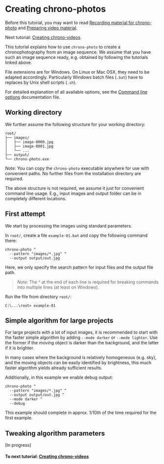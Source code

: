 # Creating chrono-photos

Before this tutorial, you may want to read
[Recording material for chrono-photo](tutorial_recording.md) and [Preparing video material](tutorial_prepare.md).

Next tutorial: [Creating chrono-videos](tutorial_videos.md).

This tutorial explains how to use `chrono-photo` to create a chronophotography from an image sequence.
We assume that you have such an image sequence ready, e.g. obtained by following the tutorials linked above.

File extensions are for Windows. On Linux or Mac OSX, they need to be adapted accordingly.
Particularly Windows batch files (`.bat`) have to replaces by Unix shell scripts (`.sh`). 

For detailed explanation of all available options, see the [Command line options](options.md) documentation file.

## Working directory

We further assume the following structure for your working directory:
```
root/
├── images/
│   ├── image-0000.jpg
│   ├── image-0001.jpg
│   └── ...
├── output/
└── chrono-photo.exe
``` 
_Note:_ You can copy the `chrono-photo` executable anywhere for use with convenient paths.
No further files from the installation directory are required.

The above structure is not required, we assume it just for convenient command line usage.
E.g., input images and output folder can be in completely different locations.

## First attempt

We start by processing the images using standard parameters. 

In `root/`, create a file `example-01.bat` and copy the following command there:
```
chrono-photo ^
  --pattern "images/*.jpg" ^
  --output output/out.jpg
```
Here, we only specify the search pattern for input files and the output file path.

> _Note:_ The ^ at the end of each line is required for breaking commands into multiple lines (at least on Windows).

Run the file from directory `root/`:
```
C:\...\root> example-01
```

## Simple algorithm for large projects

For large projects with a lot of input images, it is recommended to start with the faster simple algorithm
by adding `--mode darker` or `--mode lighter`. 
Use the former if the moving object is darker than the background, and the latter if it is brighter.

In many cases where the background is relatively homogeneous (e.g. sky),
and the moving objects can be easily identified by brightness,
this much faster algorithm yields already sufficient results.

Additionally, in this example we enable debug output:
```
chrono-photo ^
  --pattern "images/*.jpg" ^
  --output output/out.jpg ^
  --mode darker ^
  --debug
```

This example should complete in approx. 1/10th of the time required for the first example.

## Tweaking algorithm parameters

[In progress]

#### To next tutorial: [Creating chrono-videos](tutorial_videos.md)